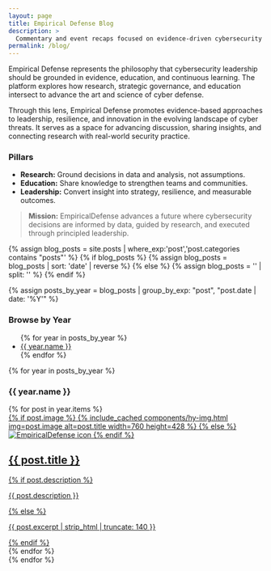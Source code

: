 ```yaml
---
layout: page
title: Empirical Defense Blog
description: >
  Commentary and event recaps focused on evidence-driven cybersecurity leadership.
permalink: /blog/
---
```


Empirical Defense represents the philosophy that cybersecurity leadership should be grounded in evidence, education, and continuous learning. The platform explores how research, strategic governance, and education intersect to advance the art and science of cyber defense.

Through this lens, Empirical Defense promotes evidence-based approaches to leadership, resilience, and innovation in the evolving landscape of cyber threats. It serves as a space for advancing discussion, sharing insights, and connecting research with real-world security practice.

### Pillars

- **Research:** Ground decisions in data and analysis, not assumptions.
- **Education:** Share knowledge to strengthen teams and communities.
- **Leadership:** Convert insight into strategy, resilience, and measurable outcomes.

> **Mission:** EmpiricalDefense advances a future where cybersecurity decisions are informed by data, guided by research, and executed through principled leadership.

{% assign blog_posts = site.posts | where_exp:'post','post.categories contains "posts"' %}
{% if blog_posts %}
  {% assign blog_posts = blog_posts | sort: 'date' | reverse %}
{% else %}
  {% assign blog_posts = '' | split: '' %}
{% endif %}

{% assign posts_by_year = blog_posts | group_by_exp: "post", "post.date | date: '%Y'" %}

<nav class="blog-archive-toc" aria-label="Blog archive">
  <h3 class="blog-archive-toc__heading">Browse by Year</h3>
  <ul>
    {% for year in posts_by_year %}
      <li><a href="#year-{{ year.name }}">{{ year.name }}</a></li>
    {% endfor %}
  </ul>
</nav>

{% for year in posts_by_year %}
### <span id="year-{{ year.name }}">{{ year.name }}</span>
<section class="blog-gallery">
  {% for post in year.items %}
  <article class="blog-card">
    <a class="blog-card__link" href="{{ post.url | relative_url }}">
      <div class="blog-card__image">
        {% if post.image %}
          {% include_cached components/hy-img.html img=post.image alt=post.title width=760 height=428 %}
        {% else %}
          <img src="{{ '/assets/img/logos/brand.png' | relative_url }}" alt="EmpiricalDefense icon" loading="lazy">
        {% endif %}
      </div>
      <div class="blog-card__body">
        <h2 class="blog-card__title">{{ post.title }}</h2>
        {% if post.description %}
          <p class="blog-card__excerpt">{{ post.description }}</p>
        {% else %}
          <p class="blog-card__excerpt">{{ post.excerpt | strip_html | truncate: 140 }}</p>
        {% endif %}
      </div>
    </a>
  </article>
  {% endfor %}
</section>
{% endfor %}
